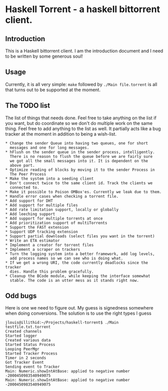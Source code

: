 Haskell Torrent - a haskell bittorrent client.
==========

Introduction
----------

This is a Haskell bittorrent client. I am the introduction document
and I need to be written by some generous soul!

Usage
-----------------

Currently, it is all very simple: `make` followed by `./Main
file.torrent` is all that turns out to be supported at the moment.

The TODO list
-----------------

The list of things that needs done. Feel free to take anything on the
list if you want, but do coordinate so we don't do multiple work on
the same thing. Feel free to add anything to the list as well. It
partially acts like a bug tracker at the moment in addition to being a
wish-list.

    * Change the sender Queue into having two queues, one for short
      messages and one for long messages.
    * hFlush on the sender queue in the sender process, intelligently.
      There is no reason to flush the queue before we are fairly sure
      we got all the small messages into it. It is dependent on the
      above part.
    * Optimize reading of blocks by moving it to the sender Process in
      The Peer Process
    * Make the system into a seeding client
    * Don't connect twice to the same client id. Track the clients we
      connected to.
    * Make it possible to Poison OMBox'es. Currently we leak due to them.
    * Handle error cases when checking a torrent file.
    * Add support for DHT
    * Add support for multiple files
    * Add rate limitation support, locally or globally
    * Add leeching support
    * Add support for multiple torrents at once
    * Add prioritization support of multiTorrents
    * Support the FAST extension
    * Support UDP tracking extension
    * Support partial downloads (select files you want in the torrent)
    * Write an ETA estimator
    * Implement a creator for torrent files
    * Implement a scraper on trackers
    * Turn the logging system into a better framework, add log levels,
      add process names so we can see who is doing what.
    * If we get a wrong URI, the code currently deadlocks since the tracker
      dies. Handle this problem gracefully.
    * Cleanup the BCode module, while keeping the interface somewhat
      stable. The code is an utter mess as it stands right now.


Odd bugs
--------

Here is one we need to figure out. My guess is signedness somewhere
when doing conversions. The solution is to use the right types I guess

    jlouis@illithid:~/Projects/haskell-torrent$ ./Main testfile.txt.torrent
    Created channels
    Started logger
    Created various data
    Started Status Process
    Looping PeerMgr
    Started Tracker Process
    Timer in 2 seconds
    Got Tracker Event
    Sending event to Tracker
    Main: Numeric.showIntAtBase: applied to negative number -2000450983540949075
    Main: Numeric.showIntAtBase: applied to negative number -2000450983540949075


